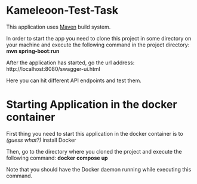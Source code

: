# Kameleoon-Test-Task

This application uses <a href=https://maven.apache.org/install.html>Maven</a> build system.

In order to start the app you need to clone this project in some directory on your machine and execute the following command in the project directory: <b>mvn spring-boot:run</b>

After the application has started, go the url address: http://localhost:8080/swagger-ui.html

Here you can hit different API endpoints and test them.

# Starting Application in the docker container
First thing you need to start this application in the docker container is to *(guess what?)* install Docker

Then, go to the directory where you cloned the project and execute the following command: <b>docker compose up</b>

Note that you should have the Docker daemon running while executing this command.
